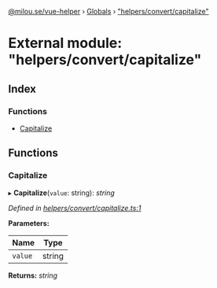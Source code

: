[@milou.se/vue-helper](../README.md) › [Globals](../globals.md) › ["helpers/convert/capitalize"](_helpers_convert_capitalize_.md)

# External module: "helpers/convert/capitalize"

## Index

### Functions

* [Capitalize](_helpers_convert_capitalize_.md#capitalize)

## Functions

###  Capitalize

▸ **Capitalize**(`value`: string): *string*

*Defined in [helpers/convert/capitalize.ts:1](https://github.com/milou-se/milou-vue-helper/blob/ff1ebdd/src/helpers/convert/capitalize.ts#L1)*

**Parameters:**

Name | Type |
------ | ------ |
`value` | string |

**Returns:** *string*
